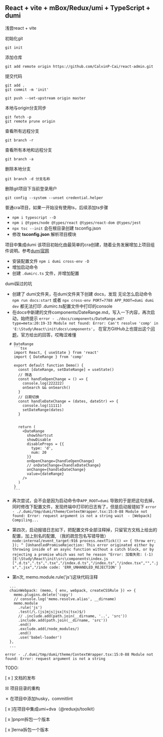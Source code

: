 
## React + vite + mBox/Redux/umi + TypeScript + dumi
浅尝react + vite

初始化git
```
git init
```

添加仓库
```
git add remote origin https://github.com/CalvinP-Cai/react-admin.git
```

提交代码
```
git add .
git commit -m 'init'

git push --set-upstream origin master
```

本地与origin分支同步
```
git fetch -p
git remote prune origin
```

查看所有远程分支
```
git branch -r
```
查看所有本地和远程分支
```
git branch -a
```
删除本地分支
```
git branch -d 分支名称
```

删除git项目下当前登录用户
```
git config --system --unset credential.helper
```

普通cra项目，如果一开始没有使用ts，后续添加ts步骤
  - ` npm i typescript --D `
  - ` npm i @types/node @types/react @types/react-dom @types/jest `
  - ` npx tsc --init ` 会在根目录创建 tsconfig.json
  - 修改 **tsconfig.json** 解析项目模块


项目中集成dumi
该项目初始化由最简单的cra创建，随着业务发展增加上项目组件说明。参考[dumi官网](https://d.umijs.org/guide/faq)
 - 安装配置文件 ` npm i dumi cross-env -D `
 - 增加启动命令
 - 创建 ` .dumirc.ts ` 文件，并增加配置

dumi踩过的坑
  - 创建了 dumi文件夹，在dumi文件夹下创建 docs，发现 无论怎么启动命令 ` npm run docs:start ` 或者 ` npx cross-env PORT=7788 APP_ROOT=dumi dumi dev ` 都无法打印 .dumirc.ts配置文件中打印的console
  - 在docs中新建的文件components/DateRange.md，写入一下内容，再次启动，始终提示 
  ` error - ./docs/components/DateRange.md?type=meta:20:19-33
    Module not found: Error: Can't resolve 'comp' in 'E:\Study\React\init\docs\components' `，
在官方GitHub上也提出这个[问题](https://github.com/umijs/dumi/issues/1534)，官方给出的回答，哎晦涩难懂
```
  # DateRange
    ```tsx
    import React, { useState } from 'react'
    import { DateRange } from 'comp'

    export default function Demo() {
      const [dateRange, setDateRange] = useState()
      // 筛选
      const handleOpenChange = () => {
        console.log(222222)
        onSearch && onSearch()
      }
      // 日期切换
      const handleDateChange = (dates, dateStr) => {
        console.log(11111)
        setDateRange(dates)
      }


      return (
        <DateRange 
          showShortcut
          showDisable
          disableProps = {{
            type: 'd',
            num: 20
          }}
          onOpenChange={handleOpenChange}
          // onDateChange={handleDateChange}
          onChange={handleDateChange}
          value={dateRange}
        />
      )
    }
    ```
```
  - 再次尝试，会不会是因为启动命令中` APP_ROOT=dumi ` 导致的于是把这句去掉，同时修改下配置文件，发现终端中打印的日志有了，但是启动报错如下
  ` error - ./.dumi/tmp/dumi/theme/ContextWrapper.tsx:15:0-88
  Module not found: Error: request argument is not a string
  wait  - [Webpack] Compiling... `

  - 第四次，启动报错日志如下，把配置文件全部注释掉，只留官方文档上给出的配置，加上别名的配置, （我的疏忽包名写错导致）
` node:internal/event_target:916
  process.nextTick(() => { throw err; });
                           ^
[UnhandledPromiseRejection: This error originated either by throwing inside of an async function without a catch block, or by rejecting a promise which was not he reason "Error: 加载失败: (-1)[E:\Study\React\init\src\components\index.js [".d.ts",".ts",".tsx","/index.d.ts","/index.ts","/index.tsx","",".js",".jsx","/inde
  code: 'ERR_UNHANDLED_REJECTION'
} `
  - 第n次, memo.module.rule('js')这块代码注释
  ```
    ...
    chainWebpack: (memo, { env, webpack, createCSSRule }) => {
      memo.plugins.delete('copy')
      // console.log('memo.resolve.alias', __dirname)
      memo.module
        .rule('js')
        .test(/\.(js|mjs|jsx|ts|tsx)$/)
        // .include.add(path.join(__dirname, '..', 'src'))
        .include.add(path.join(__dirname, 'src'))
        .end()
        .exclude.add(/node_modules/)
        .end()
        .use('babel-loader')
    },
    ...

  ```
  `
    error - ./.dumi/tmp/dumi/theme/ContextWrapper.tsx:15:0-88
    Module not found: Error: request argument is not a string
  `


TODO:

[ x ] 文档的发布

&#x2612; 项目目录的重构

&#10007; 在项目中添加husky，commitlint

[ x ]在项目中集成umi+dva（@reduxjs/toolkit）

[ x ]pnpm拆包一个版本

[ x ]lerna拆包一个版本